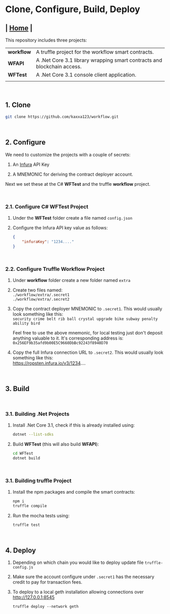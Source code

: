 # Clone, Configure, Build, Deploy

| [Home](../README.md) |
------------------------

This repository includes three projects:

|||
|--------------|------------------------------------------------------|
| __workflow__ | A truffle project for the workflow smart contracts.  |
| __WFAPI__    | A .Net Core 3.1 library wrapping smart contracts and blockchain access.  |
| __WFTest__   | A .Net Core 3.1 console client application.          |
|||

<BR />

## 1. Clone

```BASH
git clone https://github.com/kaxxa123/workflow.git
```

<BR />

## 2. Configure

We need to customize the projects with a couple of secrets:

1. An [Infura](https://infura.io/) API Key

1. A MNEMONIC for deriving the contract deployer account.

Next we set these at the C# __WFTest__ and  the truffle __workflow__ project.

<BR />


### 2.1. Configure C# WFTest Project

1. Under the __WFTest__ folder create a file named ``config.json``

1. Configure the Infura API key value as follows:
    ```JSON
    {
        "infuraKey": "1234...."
    }
    ```

<BR />


### 2.2. Configure Truffle Workflow Project

1. Under __workflow__ folder create a new folder named ``extra``

1. Create two files named: <BR />
``./workflow/extra/.secret1`` <BR />
``./workflow/extra/.secret2``

1. Copy the contract deployer MNEMONIC to ``.secret1``. This would usually look something like this: <BR />
    ``security crime belt rib ball crystal upgrade bike subway penalty ability bird``

    Feel free to use the above mnemonic, for local testing just don't deposit anything valuable to it. It's corresponding address is: <BR />
    ``0x256EF9b35afd9b00E5C9660DbBc92243f8940D70``

1. Copy the full Infura connection URL to ``.secret2``. This would usually look something like this: <BR />
    https://ropsten.infura.io/v3/1234....

<BR />



## 3. Build

<BR />

### 3.1. Building .Net Projects

1. Install .Net Core 3.1, check if this is already installed using:
    ```BASH
    dotnet --list-sdks
    ```

1. Build __WFTest__ (this will also build __WFAPI__):

    ```BASH
    cd WFTest
    dotnet build
    ```

<BR />

### 3.1. Building truffle Project

1. Install the npm packages and compile the smart contracts:

    ```BASH
    npm i
    truffle compile
    ```

1. Run the mocha tests using:
    ```BASH
    truffle test
    ```

<BR />


## 4. Deploy

1. Depending on which chain you would like to deploy update file ``truffle-config.js``

2. Make sure the account configure under ``.secret1`` has the necessary credit to pay for transaction fees.

3. To deploy to a local geth installation allowing connections over http://127.0.0.1:8545
    ```
    truffle deploy --network geth
    ```

<BR />
